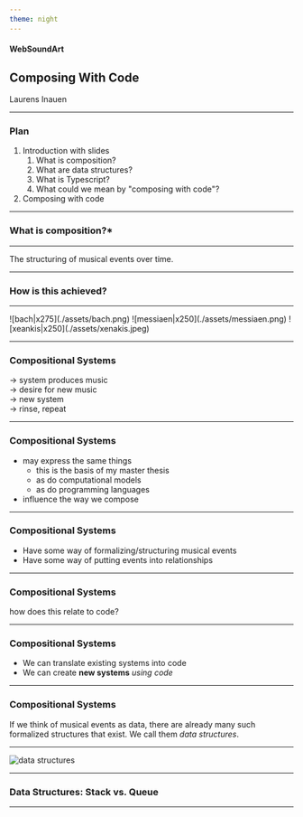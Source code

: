 ```yaml
---
theme: night
---
```


#### WebSoundArt
## Composing With Code
Laurens Inauen

---

### Plan
1. Introduction with slides
	1. What is composition?
	3. What are data structures?
	4. What is Typescript?
	5. What could we mean by "composing with code"?
2. Composing with code

---

### What is composition?*

---

The structuring of musical events over time.

---

### How is this achieved?

---

<split even>
![bach|x275](./assets/bach.png)
![messiaen|x250](./assets/messiaen.png) 
![xeankis|x250](./assets/xenakis.jpeg)
</split>

---

### Compositional Systems

→ system produces music\
→ desire for new music\
→ new system\
→ rinse, repeat

---
### Compositional Systems

- may express the same things
	- this is the basis of my master thesis
	- as do computational models
	- as do programming languages
- influence the way we compose

---

### Compositional Systems

- Have some way of formalizing/structuring musical events
- Have some way of putting events into relationships

---

### Compositional Systems

how does this relate to code?

---

### Compositional Systems

- We can translate existing systems into code
- We can create **new systems** _using code_

---

### Compositional Systems

If we think of musical events as data, there are already many such formalized structures that exist. We call them _data structures_.

---


![data structures](https://miro.medium.com/v2/resize:fit:851/1*ZIGq3Xit78261gDW-3bheQ.png)


---

### Data Structures: Stack vs. Queue




---